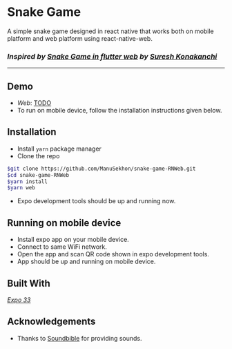 # Snake Game
A simple snake game designed in react native that works both on mobile platform and web platform using react-native-web.

### *Inspired by [Snake Game in flutter web](https://github.com/sur950/Flutter_SnakeGame_FlutterWeb) by [Suresh Konakanchi](https://github.com/sur950)*
---

## Demo
* *Web*: [TODO]()
* To run on mobile device, follow the installation instructions given below.

## Installation
* Install `yarn` package manager
* Clone the repo
```bash
$git clone https://github.com/ManuSekhon/snake-game-RNWeb.git
$cd snake-game-RNWeb
$yarn install
$yarn web
```
* Expo development tools should be up and running now.

## Running on mobile device
* Install expo app on your mobile device.
* Connect to same WiFi network.
* Open the app and scan QR code shown in expo development tools.
* App should be up and running on mobile device.

## Built With
*[Expo 33](https://blog.expo.io/expo-sdk-v33-0-0-is-now-available-52d1c99dfe4c)*

## Acknowledgements
* Thanks to [Soundbible](http://soundbible.com) for providing sounds.